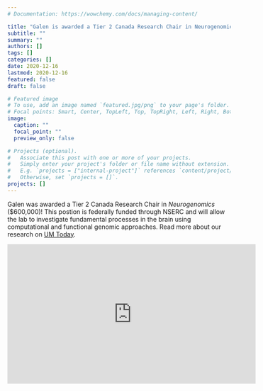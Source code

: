 ```yaml
---
# Documentation: https://wowchemy.com/docs/managing-content/

title: "Galen is awarded a Tier 2 Canada Research Chair in Neurogenomics"
subtitle: ""
summary: ""
authors: []
tags: []
categories: []
date: 2020-12-16
lastmod: 2020-12-16
featured: false
draft: false

# Featured image
# To use, add an image named `featured.jpg/png` to your page's folder.
# Focal points: Smart, Center, TopLeft, Top, TopRight, Left, Right, BottomLeft, Bottom, BottomRight.
image:
  caption: ""
  focal_point: ""
  preview_only: false

# Projects (optional).
#   Associate this post with one or more of your projects.
#   Simply enter your project's folder or file name without extension.
#   E.g. `projects = ["internal-project"]` references `content/project/deep-learning/index.md`.
#   Otherwise, set `projects = []`.
projects: []
---
```

Galen was awarded a Tier 2 Canada Research Chair in *Neurogenomics* ($600,000)! This postion is federally funded through NSERC and will allow the lab to investigate fundamental processes in the brain using computational and functional genomic approaches. Read more about our research on [UM Today](https://news.umanitoba.ca/meet-galen-wright-the-new-um-canada-research-chair-crc-in-neurogenomics/).

<iframe width="560" height="315" src="https://www.youtube.com/embed/Y2vF72pZKww" title="YouTube video player" frameborder="0" allow="accelerometer; autoplay; clipboard-write; encrypted-media; gyroscope; picture-in-picture; web-share" allowfullscreen></iframe>